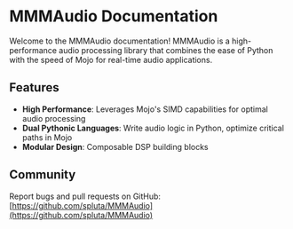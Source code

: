 # MMMAudio Documentation

Welcome to the MMMAudio documentation! MMMAudio is a high-performance audio processing library that combines the ease of Python with the speed of Mojo for real-time audio applications.

## Features

- **High Performance**: Leverages Mojo's SIMD capabilities for optimal audio processing
- **Dual Pythonic Languages**: Write audio logic in Python, optimize critical paths in Mojo
- **Modular Design**: Composable DSP building blocks

<!-- ## Why?

### Why Python?

### Why Mojo? -->

## Community

Report bugs and pull requests on GitHub: [https://github.com/spluta/MMMAudio](https://github.com/spluta/MMMAudio)